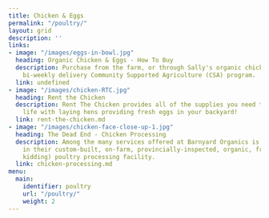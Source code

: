 ```yaml
---
title: Chicken & Eggs
permalink: "/poultry/"
layout: grid
description: ''
links:
- image: "/images/eggs-in-bowl.jpg"
  heading: Organic Chicken & Eggs - How To Buy
  description: Purchase from the farm, or through Sally's organic chicken and egg
    bi-weekly delivery Community Supported Agriculture (CSA) program.
  link: undefined
- image: "/images/chicken-RTC.jpg"
  heading: Rent the Chicken
  description: Rent The Chicken provides all of the supplies you need to enjoy a summer
    life with laying hens providing fresh eggs in your backyard!
  link: rent-the-chicken.md
- image: "/images/chicken-face-close-up-1.jpg"
  heading: The Dead End - Chicken Processing
  description: Among the many services offered at Barnyard Organics is poultry processing
    in their custom-built, on-farm, provincially-inspected, organic, free-range (––just
    kidding) poultry processing facility.
  link: chicken-processing.md
menu:
  main:
    identifier: poultry
    url: "/poultry/"
    weight: 2
---
```

